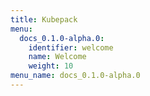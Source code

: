 ```yaml
---
title: Kubepack
menu:
  docs_0.1.0-alpha.0:
    identifier: welcome
    name: Welcome
    weight: 10
menu_name: docs_0.1.0-alpha.0
---
```

